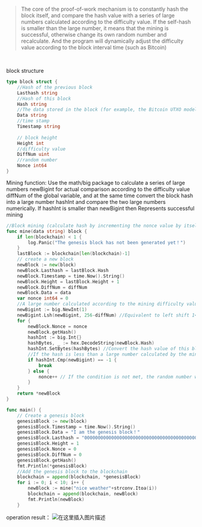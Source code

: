 <br>



>The core of the proof-of-work mechanism is to constantly hash the block itself, and compare the hash value with a series of large numbers calculated according to the difficulty value. If the self-hash is smaller than the large number, it means that the mining is successful, otherwise change its own random number and recalculate. And the program will dynamically adjust the difficulty value according to the block interval time (such as Bitcoin)

<br>

block structure
```go
type block struct {
	//Hash of the previous block
	Lasthash string
	//Hash of this block
	Hash string
	//The data stored in the block (for example, the Bitcoin UTXO model can be used to store transactions here)
	Data string
	//time stamp
	Timestamp string
	
    // block height
	Height int
	//difficulty value
	DiffNum uint
	//random number
	Nonce int64
}
```
Mining function:
Use the math/big package to calculate a series of large numbers newBigint for actual comparison according to the difficulty value diffNum of the global variable, and at the same time convert the block hash into a large number hashInt and compare the two large numbers numerically. If hashInt is smaller than newBigint then Represents successful mining

```go
//Block mining (calculate hash by incrementing the nonce value by itself)
func mine(data string) block {
	if len(blockchain) < 1 {
		log.Panic("The genesis block has not been generated yet！")
	}
	lastBlock := blockchain[len(blockchain)-1]
	// create a new block
	newBlock := new(block)
	newBlock.Lasthash = lastBlock.Hash
	newBlock.Timestamp = time.Now().String()
	newBlock.Height = lastBlock.Height + 1
	newBlock.DiffNum = diffNum
	newBlock.Data = data
	var nonce int64 = 0
	//A large number calculated according to the mining difficulty value
	newBigint := big.NewInt(1)
	newBigint.Lsh(newBigint, 256-diffNum) //Equivalent to left shift 1<<256-diffNum
	for {
		newBlock.Nonce = nonce
		newBlock.getHash()
		hashInt := big.Int{}
		hashBytes, _ := hex.DecodeString(newBlock.Hash)
		hashInt.SetBytes(hashBytes) //Convert the hash value of this block into a string of numbers
		//If the hash is less than a large number calculated by the mining difficulty value, it means that the mining is successful
		if hashInt.Cmp(newBigint) == -1 {
			break
		} else {
			nonce++ // If the condition is not met, the random number will be incremented continuously until the hash value of this block is less than the specified large number
		}
	}
	return *newBlock
}
```

```go
func main() {
	// Create a genesis block
	genesisBlock := new(block)
	genesisBlock.Timestamp = time.Now().String()
	genesisBlock.Data = "I am the genesis block！"
	genesisBlock.Lasthash = "0000000000000000000000000000000000000000000000000000000000000000"
	genesisBlock.Height = 1
	genesisBlock.Nonce = 0
	genesisBlock.DiffNum = 0
	genesisBlock.getHash()
	fmt.Println(*genesisBlock)
	//Add the genesis block to the blockchain
	blockchain = append(blockchain, *genesisBlock)
	for i := 0; i < 10; i++ {
		newBlock := mine("nice weather"+strconv.Itoa(i))
		blockchain = append(blockchain, newBlock)
		fmt.Println(newBlock)
	}
```

operation result：
![在这里插入图片描述](https://img-blog.csdnimg.cn/20191211145732513.png?x-oss-process=image/watermark,type_ZmFuZ3poZW5naGVpdGk,shadow_10,text_aHR0cHM6Ly9ibG9nLmNzZG4ubmV0L3FxXzM1OTExMTg0,size_16,color_FFFFFF,t_70)

